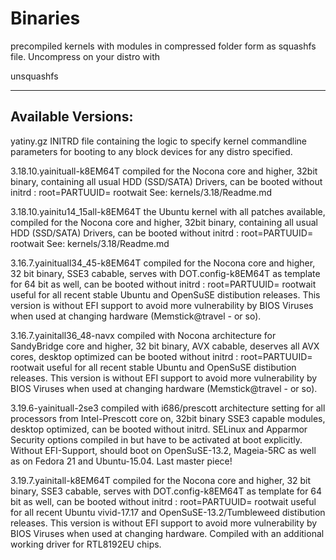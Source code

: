 #			Binaries			

precompiled kernels with modules in compressed folder form
as squashfs file.
Uncompress on your distro with 

unsquashfs 

--------------------
Available Versions:
--------------------

yatiny.gz
  INITRD file containing the logic to specify kernel commandline parameters
  for booting to any block devices for any distro specified.

3.18.10.yainituall-k8EM64T
  compiled for the Nocona core and higher, 32bit binary, 
  containing all usual HDD (SSD/SATA) Drivers,
  can be booted without initrd :  root=PARTUUID=    rootwait
  See: kernels/3.18/Readme.md

3.18.10.yainitu14_15all-k8EM64T
  the Ubuntu kernel with all patches available,
  compiled for the Nocona core and higher, 32bit binary, 
  containing all usual HDD (SSD/SATA) Drivers,
  can be booted without initrd :  root=PARTUUID=    rootwait
  See: kernels/3.18/Readme.md

3.16.7.yainituall34_45-k8EM64T
  compiled for the Nocona core and higher, 32 bit binary, SSE3 cabable,
  serves with DOT.config-k8EM64T as  template for 64 bit as well,
  can be booted without initrd :  root=PARTUUID=    rootwait
  useful for all recent stable Ubuntu and OpenSuSE distibution releases.
  This version is without EFI support to avoid more vulnerability by 
  BIOS Viruses when used at changing hardware (Memstick@travel - or so). 

3.16.7.yainitall36_48-navx
  compiled with Nocona architecture for SandyBridge core and higher, 
  32 bit binary, AVX cabable, deserves all AVX cores, desktop optimized
  can be booted without initrd :  root=PARTUUID=    rootwait
  useful for all recent stable Ubuntu and OpenSuSE distibution releases.
  This version is without EFI support to avoid more vulnerability by 
  BIOS Viruses when used at changing hardware (Memstick@travel - or so). 

3.19.6-yainituall-2se3
  compiled with i686/prescott architecture setting for all processors 
  from Intel-Prescott core on, 32bit binary SSE3 capable modules, 
  desktop optimized, can be booted without initrd. 
  SELinux and Apparmor Security  options compiled in but have to be 
  activated at boot explicitly. Without EFI-Support, 
  should boot on OpenSuSE-13.2, Mageia-5RC 
  as well as on Fedora 21 and Ubuntu-15.04. Last master piece! 
  
3.19.7.yainitall-k8EM64T
  compiled for the Nocona core and higher, 32 bit binary, SSE3 cabable,
  serves with DOT.config-k8EM64T as  template for 64 bit as well,
  can be booted without initrd :  root=PARTUUID=    rootwait
  useful for all recent Ubuntu vivid-17.17 and OpenSuSE-13.2/Tumbleweed
  distibution releases. This version is without EFI support 
  to avoid more vulnerability by BIOS Viruses when used at 
  changing hardware. 
  Compiled with an additional working driver for RTL8192EU chips.
